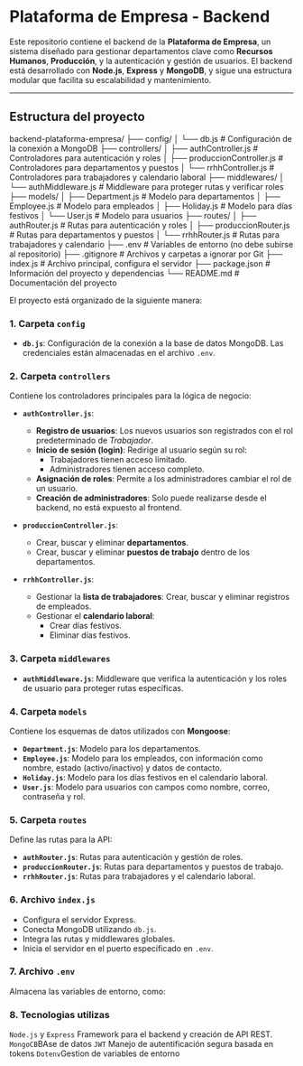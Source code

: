 # Plataforma de Empresa - Backend

Este repositorio contiene el backend de la **Plataforma de Empresa**, un sistema diseñado para gestionar departamentos clave como **Recursos Humanos**, **Producción**, y la autenticación y gestión de usuarios. El backend está desarrollado con **Node.js**, **Express** y **MongoDB**, y sigue una estructura modular que facilita su escalabilidad y mantenimiento.

---

## **Estructura del proyecto**

backend-plataforma-empresa/
├── config/
│   └── db.js              # Configuración de la conexión a MongoDB
├── controllers/
│   ├── authController.js  # Controladores para autenticación y roles
│   ├── produccionController.js  # Controladores para departamentos y puestos
│   └── rrhhController.js  # Controladores para trabajadores y calendario laboral
├── middlewares/
│   └── authMiddleware.js  # Middleware para proteger rutas y verificar roles
├── models/
│   ├── Department.js      # Modelo para departamentos
│   ├── Employee.js        # Modelo para empleados
│   ├── Holiday.js         # Modelo para días festivos
│   └── User.js            # Modelo para usuarios
├── routes/
│   ├── authRouter.js      # Rutas para autenticación y roles
│   ├── produccionRouter.js # Rutas para departamentos y puestos
│   └── rrhhRouter.js      # Rutas para trabajadores y calendario
├── .env                   # Variables de entorno (no debe subirse al repositorio)
├── .gitignore             # Archivos y carpetas a ignorar por Git
├── index.js               # Archivo principal, configura el servidor
├── package.json           # Información del proyecto y dependencias
└── README.md              # Documentación del proyecto


El proyecto está organizado de la siguiente manera:

### **1. Carpeta `config`**
- **`db.js`**: Configuración de la conexión a la base de datos MongoDB. Las credenciales están almacenadas en el archivo `.env`.

### **2. Carpeta `controllers`**
Contiene los controladores principales para la lógica de negocio:
- **`authController.js`**: 
  - **Registro de usuarios**: Los nuevos usuarios son registrados con el rol predeterminado de *Trabajador*.
  - **Inicio de sesión (login)**: Redirige al usuario según su rol:
    - Trabajadores tienen acceso limitado.
    - Administradores tienen acceso completo.
  - **Asignación de roles**: Permite a los administradores cambiar el rol de un usuario.
  - **Creación de administradores**: Solo puede realizarse desde el backend, no está expuesto al frontend.

- **`produccionController.js`**:
  - Crear, buscar y eliminar **departamentos**.
  - Crear, buscar y eliminar **puestos de trabajo** dentro de los departamentos.

- **`rrhhController.js`**:
  - Gestionar la **lista de trabajadores**: Crear, buscar y eliminar registros de empleados.
  - Gestionar el **calendario laboral**:
    - Crear días festivos.
    - Eliminar días festivos.

### **3. Carpeta `middlewares`**
- **`authMiddleware.js`**: Middleware que verifica la autenticación y los roles de usuario para proteger rutas específicas.

### **4. Carpeta `models`**
Contiene los esquemas de datos utilizados con **Mongoose**:
- **`Department.js`**: Modelo para los departamentos.
- **`Employee.js`**: Modelo para los empleados, con información como nombre, estado (activo/inactivo) y datos de contacto.
- **`Holiday.js`**: Modelo para los días festivos en el calendario laboral.
- **`User.js`**: Modelo para usuarios con campos como nombre, correo, contraseña y rol.

### **5. Carpeta `routes`**
Define las rutas para la API:
- **`authRouter.js`**: Rutas para autenticación y gestión de roles.
- **`produccionRouter.js`**: Rutas para departamentos y puestos de trabajo.
- **`rrhhRouter.js`**: Rutas para trabajadores y el calendario laboral.

### **6. Archivo `index.js`**
- Configura el servidor Express.
- Conecta MongoDB utilizando `db.js`.
- Integra las rutas y middlewares globales.
- Inicia el servidor en el puerto especificado en `.env`.

### **7. Archivo `.env`**
Almacena las variables de entorno, como:

### **8. Tecnologias utilizas**
`Node.js`  y `Express`  Framework para el backend y creación de API REST.
`MongoCB`BAse de datos
`JWT` Manejo de autentificación segura basada en tokens
`Dotenv`Gestion de variables de entorno

